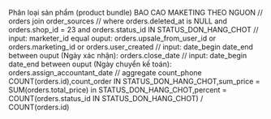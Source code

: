 Phân loại sản phẩm (product bundle)
BAO CAO MAKETING THEO NGUON
        // orders join order_sources
        // where orders.deleted_at is NULL and orders.shop_id = 23 and orders.status_id IN STATUS_DON_HANG_CHOT
        // input: marketer_id equal ouput: orders.upsale_from_user_id or orders.marketing_id or orders.user_created
        // input: date_begin date_end between ouput (Ngày xác nhận): orders.close_date
        // input: date_begin date_end between ouput (Ngày chuyển kế toán): orders.assign_accountant_date
        // aggregate count_phone COUNT(orders.id),count_order IN STATUS_DON_HANG_CHOT,sum_price = SUM(orders.total_price) in STATUS_DON_HANG_CHOT,percent = COUNT(orders.status_id IN STATUS_DON_HANG_CHOT) / COUNT(orders.id)
